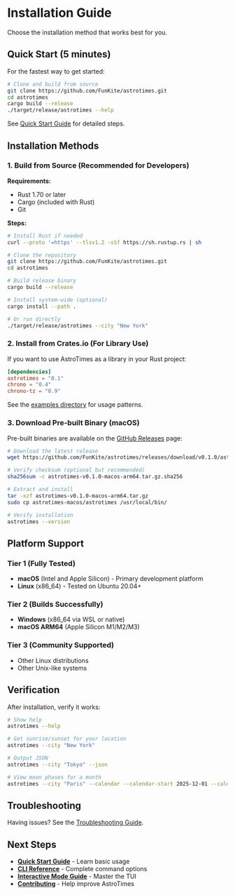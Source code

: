 # Installation Guide

Choose the installation method that works best for you.

## Quick Start (5 minutes)

For the fastest way to get started:

```bash
# Clone and build from source
git clone https://github.com/FunKite/astrotimes.git
cd astrotimes
cargo build --release
./target/release/astrotimes --help
```

See [Quick Start Guide](quick-start.md) for detailed steps.

## Installation Methods

### 1. Build from Source (Recommended for Developers)

**Requirements:**
- Rust 1.70 or later
- Cargo (included with Rust)
- Git

**Steps:**

```bash
# Install Rust if needed
curl --proto '=https' --tlsv1.2 -sSf https://sh.rustup.rs | sh

# Clone the repository
git clone https://github.com/FunKite/astrotimes.git
cd astrotimes

# Build release binary
cargo build --release

# Install system-wide (optional)
cargo install --path .

# Or run directly
./target/release/astrotimes --city "New York"
```

### 2. Install from Crates.io (For Library Use)

If you want to use AstroTimes as a library in your Rust project:

```toml
[dependencies]
astrotimes = "0.1"
chrono = "0.4"
chrono-tz = "0.9"
```

See the [examples directory](../../examples/) for usage patterns.

### 3. Download Pre-built Binary (macOS)

Pre-built binaries are available on the [GitHub Releases](https://github.com/FunKite/astrotimes/releases) page:

```bash
# Download the latest release
wget https://github.com/FunKite/astrotimes/releases/download/v0.1.0/astrotimes-v0.1.0-macos-arm64.tar.gz

# Verify checksum (optional but recommended)
sha256sum -c astrotimes-v0.1.0-macos-arm64.tar.gz.sha256

# Extract and install
tar -xzf astrotimes-v0.1.0-macos-arm64.tar.gz
sudo cp astrotimes-macos/astrotimes /usr/local/bin/

# Verify installation
astrotimes --version
```

## Platform Support

### Tier 1 (Fully Tested)
- **macOS** (Intel and Apple Silicon) - Primary development platform
- **Linux** (x86_64) - Tested on Ubuntu 20.04+

### Tier 2 (Builds Successfully)
- **Windows** (x86_64 via WSL or native)
- **macOS ARM64** (Apple Silicon M1/M2/M3)

### Tier 3 (Community Supported)
- Other Linux distributions
- Other Unix-like systems

## Verification

After installation, verify it works:

```bash
# Show help
astrotimes --help

# Get sunrise/sunset for your location
astrotimes --city "New York"

# Output JSON
astrotimes --city "Tokyo" --json

# View moon phases for a month
astrotimes --city "Paris" --calendar --calendar-start 2025-12-01 --calendar-end 2025-12-31
```

## Troubleshooting

Having issues? See the [Troubleshooting Guide](troubleshooting.md).

## Next Steps

- **[Quick Start Guide](quick-start.md)** - Learn basic usage
- **[CLI Reference](../features/cli-reference.md)** - Complete command options
- **[Interactive Mode Guide](../features/interactive-mode.md)** - Master the TUI
- **[Contributing](../../CONTRIBUTING.md)** - Help improve AstroTimes
